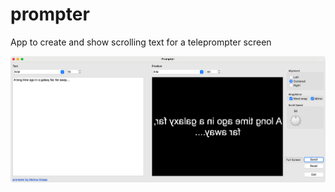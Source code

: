 # prompter
App to create and show scrolling text for a teleprompter screen

![Screenshot](https://raw.githubusercontent.com/markusk/prompter/main/Screenshot.png)
